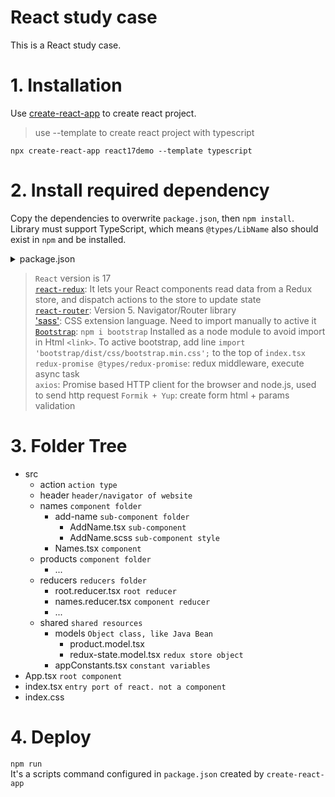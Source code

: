 # React study case

This is a React study case.

# 1. Installation

Use [create-react-app](https://github.com/facebook/create-react-app) to create react project.
> use --template to create react project with typescript

`npx create-react-app react17demo --template typescript`

# 2. Install required dependency

Copy the dependencies to overwrite `package.json`, then `npm install`.  
Library must support TypeScript, which means `@types/LibName` also should exist in `npm` and be installed.

<details>
  <summary>package.json</summary>
  <pre><code>
{
  "name": "react-demo",
  "version": "0.1.0",
  "private": true,
  "dependencies": {
    "@testing-library/jest-dom": "^5.16.5",
    "@testing-library/react": "^12.1.3",
    "@testing-library/user-event": "^13.5.0",
    "@types/jest": "^27.5.2",
    "@types/node": "^16.18.11",
    "@types/react": "^17.0.39",
    "@types/react-dom": "^17.0.11",
    "@types/react-redux": "^7.1.16",
    "@types/react-router-dom": "^5.3.3",
    "@types/redux-promise": "^0.5.29",
    "bootstrap": "^5.2.3",
    "react": "^17.0.2",
    "react-dom": "^17.0.2",
    "react-redux": "^7.2.4",
    "react-router-dom": "^5.3.4",
    "react-scripts": "5.0.0",
    "redux": "^4.1.0",
    "sass": "^1.57.1",
    "typescript": "^4.9.4",
    "web-vitals": "^2.1.4"
  },
  "scripts": {
    "start": "react-scripts start",
    "build": "react-scripts build",
    "test": "react-scripts test",
    "eject": "react-scripts eject"
  },
  "eslintConfig": {
    "extends": [
      "react-app",
      "react-app/jest"
    ]
  },
  "browserslist": {
    "production": [
      ">0.2%",
      "not dead",
      "not op_mini all"
    ],
    "development": [
      "last 1 chrome version",
      "last 1 firefox version",
      "last 1 safari version"
    ]
  }
}
    </code></pre>
</details>

> `React` version is 17  
> [`react-redux`](https://react-redux.js.org): It lets your React components read data from a Redux store, and dispatch actions to the store to update state  
> [`react-router`](https://reactrouter.com/en/main): Version 5. Navigator/Router library   
> ['sass'](https://sass-lang.com/): CSS extension language. Need to import manually to active it
> [`Bootstrap`](https://getbootstrap.com/): `npm i bootstrap` Installed as a node module to avoid import in Html `<link>`. To active bootstrap, add line `import 'bootstrap/dist/css/bootstrap.min.css';` to the top of `index.tsx`  
> `redux-promise @types/redux-promise`: redux middleware, execute async task  
> `axios`: Promise based HTTP client for the browser and node.js, used to send http request
> `Formik + Yup`: create form html + params validation


# 3. Folder Tree
- src
  - action `action type`
  - header `header/navigator of website` 
  - names `component folder` 
    - add-name `sub-component folder`
        - AddName.tsx `sub-component`
        - AddName.scss `sub-component style`
    - Names.tsx `component`
  - products `component folder`
    - ...
  - reducers `reducers folder`
    - root.reducer.tsx `root reducer`
    - names.reducer.tsx `component reducer`
    - ...
  - shared `shared resources`
    - models `Object class, like Java Bean`
      - product.model.tsx 
      - redux-state.model.tsx `redux store object`
    - appConstants.tsx `constant variables`
- App.tsx `root component`
- index.tsx `entry port of react. not a component`
- index.css

# 4. Deploy
`npm run`   
It's a scripts command configured in `package.json` created by `create-react-app`

